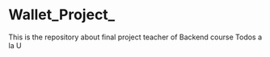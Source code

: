 # Wallet_Project_
This is the repository about final project teacher of Backend course Todos a la U 
